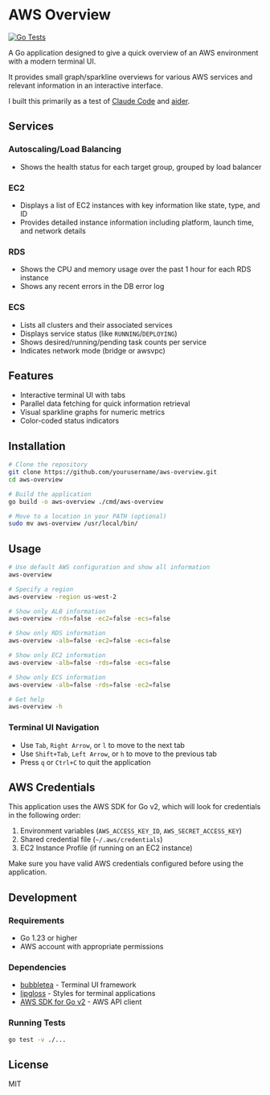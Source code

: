 # AWS Overview

[![Go Tests](https://github.com/correctedcloud/aws-overview/actions/workflows/go.yml/badge.svg)](https://github.com/correctedcloud/aws-overview/actions/workflows/go.yml)

A Go application designed to give a quick overview of an AWS environment with a modern terminal UI.

It provides small graph/sparkline overviews for various AWS services and relevant information in an interactive interface.

I built this primarily as a test of [Claude Code](https://github.com/anthropics/claude-code) and [aider](https://github.com/Aider-AI/aider).

## Services

### Autoscaling/Load Balancing

- Shows the health status for each target group, grouped by load balancer

### EC2

- Displays a list of EC2 instances with key information like state, type, and ID
- Provides detailed instance information including platform, launch time, and network details

### RDS

- Shows the CPU and memory usage over the past 1 hour for each RDS instance
- Shows any recent errors in the DB error log

### ECS

- Lists all clusters and their associated services
- Displays service status (like `RUNNING`/`DEPLOYING`)
- Shows desired/running/pending task counts per service
- Indicates network mode (bridge or awsvpc)

## Features

- Interactive terminal UI with tabs
- Parallel data fetching for quick information retrieval
- Visual sparkline graphs for numeric metrics
- Color-coded status indicators

## Installation

```bash
# Clone the repository
git clone https://github.com/yourusername/aws-overview.git
cd aws-overview

# Build the application
go build -o aws-overview ./cmd/aws-overview

# Move to a location in your PATH (optional)
sudo mv aws-overview /usr/local/bin/
```

## Usage

```bash
# Use default AWS configuration and show all information
aws-overview

# Specify a region
aws-overview -region us-west-2

# Show only ALB information
aws-overview -rds=false -ec2=false -ecs=false

# Show only RDS information
aws-overview -alb=false -ec2=false -ecs=false

# Show only EC2 information
aws-overview -alb=false -rds=false -ecs=false

# Show only ECS information
aws-overview -alb=false -rds=false -ec2=false

# Get help
aws-overview -h
```

### Terminal UI Navigation

- Use `Tab`, `Right Arrow`, or `l` to move to the next tab
- Use `Shift+Tab`, `Left Arrow`, or `h` to move to the previous tab
- Press `q` or `Ctrl+C` to quit the application

## AWS Credentials

This application uses the AWS SDK for Go v2, which will look for credentials in the following order:

1. Environment variables (`AWS_ACCESS_KEY_ID`, `AWS_SECRET_ACCESS_KEY`)
2. Shared credential file (`~/.aws/credentials`)
3. EC2 Instance Profile (if running on an EC2 instance)

Make sure you have valid AWS credentials configured before using the application.

## Development

### Requirements

- Go 1.23 or higher
- AWS account with appropriate permissions

### Dependencies

- [bubbletea](https://github.com/charmbracelet/bubbletea) - Terminal UI framework
- [lipgloss](https://github.com/charmbracelet/lipgloss) - Styles for terminal applications
- [AWS SDK for Go v2](https://github.com/aws/aws-sdk-go-v2) - AWS API client

### Running Tests

```bash
go test -v ./...
```

## License

MIT
